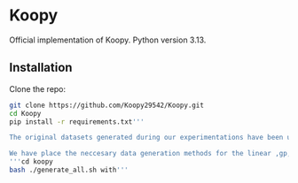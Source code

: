 # Koopy
Official implementation of Koopy.
Python version 3.13.
## Installation

Clone the repo:

```bash
git clone https://github.com/Koopy29542/Koopy.git
cd Koopy
pip install -r requirements.txt'''

The original datasets generated during our experimentations have been uploaded to here:[Drive](https://drive.google.com/file/d/1HvLqsX4YWHW1jplOqJwZSbFtcbqBBnhw/view?usp=sharing) Please replace the lobby2 and lobby3 folder within the koopy folder when utilizing these datasets.

We have place the neccesary data generation methods for the linear ,gp, and koopman methods within the koopy/generate_predictions folder. For easy use running 
'''cd koopy
bash ./generate_all.sh with'''

